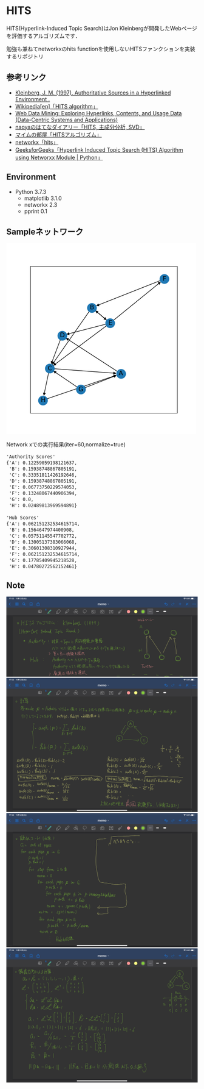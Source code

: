 # HITS

HITS(Hyperlink-Induced Topic Search)はJon Kleinbergが開発したWebページを評価するアルゴリズムです．

勉強も兼ねてnetworkxのhits functionを使用しないHITSファンクションを実装するリポジトリ

## 参考リンク

- [Kleinberg, J. M. (1997). Authoritative Sources in a Hyperlinked Environment .](https://www.cs.cornell.edu/home/kleinber/auth.pdf)
- [Wikipedia[en]「HITS algorithm」](https://en.wikipedia.org/wiki/HITS_algorithm#cite_note-1)
- [Web Data Mining: Exploring Hyperlinks, Contents, and Usage Data (Data-Centric Systems and Applications)](https://www.amazon.co.jp/Web-Data-Mining-Data-Centric-Applications/dp/3642194591)
- [naoyaのはてなダイアリー「HITS, 主成分分析, SVD」](https://naoya-2.hatenadiary.org/entry/20090301/hits)
- [マイムの部屋「HITSアルゴリズム」](http://mimuuow.hatenablog.com/entry/2015/10/28/113539)
- [networkx「hits」](https://networkx.github.io/documentation/networkx-1.9.1/reference/generated/networkx.algorithms.link_analysis.hits_alg.hits.html)
- [GeeksforGeeks「Hyperlink Induced Topic Search (HITS) Algorithm using Networxx Module | Python」](https://www.geeksforgeeks.org/hyperlink-induced-topic-search-hits-algorithm-using-networxx-module-python/)

## Environment

- Python 3.7.3
  - matplotlib                         3.1.0
  - networkx                           2.3
  - pprint                             0.1

## Sampleネットワーク

![sampleDigraph](img/sample_digraph.png)

Network xでの実行結果(iter=60,normalize=true)

```
'Authority Scores'
{'A': 0.12259059198121637,
 'B': 0.15938748867805191,
 'C': 0.33351811426192646,
 'D': 0.15938748867805191,
 'E': 0.06773750229574053,
 'F': 0.13248067440906394,
 'G': 0.0,
 'H': 0.02489813969594891}

'Hub Scores'
{'A': 0.062151232534615714,
 'B': 0.1564647974400908,
 'C': 0.05751145547702772,
 'D': 0.13005137383066068,
 'E': 0.30601308310927944,
 'F': 0.062151232534615714,
 'G': 0.17785409945218528,
 'H': 0.04780272562152461}
```

## Note

![HITS01](img/hits.png)
![HITS02](img/hits2.png)
![HITS03](img/hits3.png)
![HITS04](img/hits4.png)
